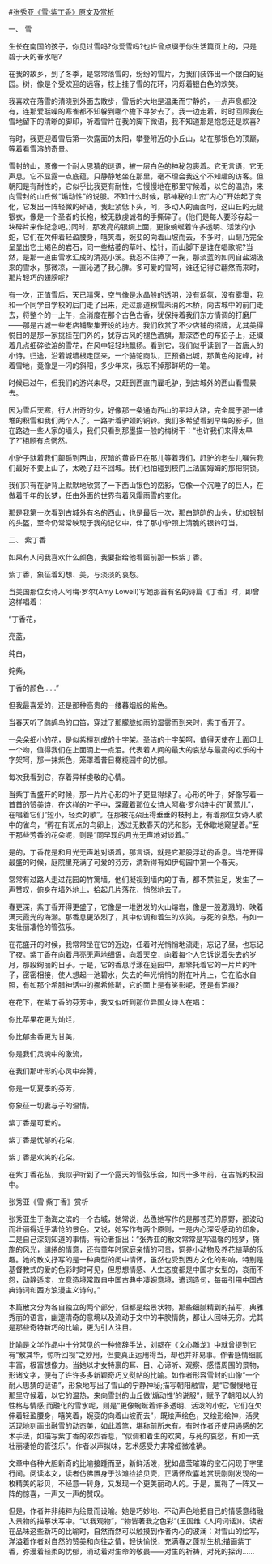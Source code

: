 #[张秀亚《雪·紫丁香》原文及赏析](https://www.vrrw.net/wx/8764.html)

一、 雪

生长在南国的孩子，你见过雪吗?你爱雪吗?也许曾点缀于你生活篇页上的，只是碧于天的春水吧?

在我的故乡，到了冬季，是常常落雪的，纷纷的雪片，为我们装饰出一个银白的庭园。树，像是个受欢迎的远客，枝上挂了雪的花环，闪烁着银白色的欢笑。

我喜欢在落雪的清晓到外面去散步，雪后的大地是温柔而宁静的，一点声息都没有，连那爱聒噪的寒雀都不知躲到哪个檐下寻梦去了。我一边走着，时时回顾我在雪地留下的清晰的脚印，听着雪片在我的脚下微语，我不知道那是抱怨还是欢喜?

有时，我更迎着雪后第一次露面的太阳，攀登附近的小丘山，站在那银色的顶巅，等着看雪溶的奇景。

雪封的山，原像一个耐人思猜的谜语，被一层白色的神秘包裹着。它无言语，它无声息，它不显露一点底蕴，只静静地坐在那里，毫不理会我这个不知趣的访客。但朝阳是有耐性的，它似乎比我更有耐性，它慢慢地在那里守候着，以它的温热，来向雪封的山丘做“煽动性”的说服。不知什么时候，那神秘的山峦“内心”开始起了变化，它发出一阵轻微的碎语，我赶紧低下头，呵，多动人的画面呵，这山丘的无缝银衣，像是一个圣者的长袍，被无数虔诚者的手撕碎了。(他们是每人要珍存起一块碎片来作纪念吧。)同时，那发亮的银绸上面，更像蜿蜒着许多透明、活泼的小蛇，它们在欠伸着轻盈腰身，嘻笑着，婉娈的向着山坡而去，不多时，山巅乃完全呈显出它土褐色的岩石，同一些枯萎的草叶、松针，而山脚下是谁在唱歌呢?当然，是那一道由雪水汇成的清亮小溪。我忍不住捧了一掬，那淡蓝的如同自盐湖汲来的雪水，那微凉，一直沁透了我心脾。多可爱的雪呵，谁还记得它翩然而来时，那片轻巧的翅膀呢?



有一次，正值雪后，天已晴霁，空气像是水晶般的透明，没有烟氛，没有雾霭，我和一个同学自学校的后门走了出来，走过那道积雪未消的木桥，向古城中的前门走去，将整个的一上午，全消度在那个古色古香，犹保持着我们东方情调的打磨厂——那是古城一些老店铺聚集开设的地方。我们欣赏了不少店铺的招牌，尤其美得悦目的是那一家挑挂在门外的，犹存古风的褪色酒旗，那深杏色的布招子上，还缀着几点细碎欲溶的雪花，在风中轻轻地飘扬。看到它，我们似乎读到了一首唐人的小诗。归途，沿着城墙根走回来，一个骆驼商队，正预备出城，那黄色的驼峰，衬着雪地，竟像是一闪的斜阳，多少年来，我忘不掉那鲜明的一笔。

时候已过午，但我们的游兴未尽，又赶到西直门雇毛驴，到古城外的西山看雪景去。

因为雪后天寒，行人出奇的少，好像那一条通向西山的平坦大路，完全属于那一堆堆的积雪和我们两个人了。一路听着驴颈的铜铃。我们多希望看到早梅的影子，但在路边一些人家的墙头，我们只看到那墨描一般的梅树干：“也许我们来得太早了?”相顾有点惘然。

小驴子驮着我们颠踬到西山，灰暗的黄昏已在那儿等着我们，赶驴的老头儿嘱告我们最好不要上山了，太晚了赶不回城。我们也怕碰到校门上法国姆姆的那把铜锁。

我们只有在驴背上默默地欣赏了一下西山银色的峦影，它像一个沉睡了的巨人，在做着千年的长梦，任由外面的世界有着风霜雨雪的变化。

那是我第一次看到古城外有名的西山，也是最后一次，那白皑皑的山头，犹如银制的头盔，至今仍常常映现于我的记忆中，伴了那小驴颈上清脆的银铃叮当。

二、 紫丁香

如果有人问我喜欢什么颜色，我要指给他看窗前那一株紫丁香。

紫丁香，象征着幻想、美，与淡淡的哀愁。

当美国那位女诗人阿梅·罗尔(Amy Lowell)写她那首有名的诗篇《丁香》时，即曾这样唱着：

“丁香花，

亮蓝，

纯白，

姹紫，

丁香的颜色……”

但我最喜爱的，还是那种高贵的一缕暮烟般的紫色。

当春天听了鹧鸪鸟的口笛，穿过了那朦胧如雨的湿雾而到来时，紫丁香开了。

一朵朵细小的花，是似紫檀刻成的十字架。圣洁的十字架呵，值得天使在上面印上一个吻，值得我们在上面滴上一点泪。代表着人间的最大的哀愁与最高的欢乐的十字架呵，那一抹紫色，笼罩着昔日橄榄园中的忧郁。

每次我看到它，存着异样虔敬的心情。

当紫丁香盛开的时候，那一片片心形的叶子更显得绿了。心形的叶子，好像写着一首首的赞美诗，在这样的叶子中，深藏着那位女诗人阿梅·罗尔诗中的“黄莺儿”，在唱着它们“短小，轻柔的歌”。在那被花朵压得垂垂的枝柯上，有着那位女诗人歌中的雀鸟，“孵在有斑点的鸟卵上，透过无数春天的光和影，无休歇地窥望着。”至于那些芳香的花朵呢，则是“同早现的月光无声地对谈着。”

是的，丁香花是和月光无声地对语着，那言语，就是它那股浮动的香息。当花开得最盛的时候，庭院里充满了可爱的芬芳，清新得有如伊甸园中第一个春天。

常常有过路人走过花园的竹篱墙，他们凝视到墙内的丁香，都不禁驻足，发生了一声赞叹，俯身在墙外地上，拾起几片落花，悄然地去了。

春更深，紫丁香开得更盛了，它像是一堆迸发的火山熔岩，像是一股激溅的、映着满天霞光的海潮。那香息更浓烈了，其中似调和着生的欢笑，与死的哀愁，有如一支壮丽凄怆的管弦乐。

在花盛开的时候，我常常坐在它的近边，任着时光悄悄地流走，忘记了昼，也忘记了夜。紫丁香在向着月亮无声地细语，向着天空，向着每个人它诉说着失去的岁月，那段绚丽的日子。于是，它的香息浮漾在庭园中，那擎托着它的一片片的叶子，密密相接，使人想起一池碧水，失去的年光悄悄的附在叶片上，它在临水自照，有如那个希腊神话中的挪希修斯，它的面上是有笑影呢，还是有泪痕?

在花下，在紫丁香的芬芳中，我又似听到那位异国女诗人在唱：

你比苹果花更为灿烂，

你比郁金香更为甘美，

你是我们灵魂中的激流，

在我们那叶形的心灵中奔腾，

你是一切夏季的芬芳，

你象征一切妻与子的温情。

紫丁香是可爱的。

紫丁香是忧郁的花朵，

紫丁香是欢笑的花朵。

在紫丁香花丛，我似乎听到了一个露天的管弦乐会，如同十多年前，在古城的校园中。

张秀亚《雪·紫丁香》赏析

张秀亚生于渤海之滨的一个古城，她常说，怂恿她写作的是那苍茫的原野，那波动而壮丽得近乎凄怆的景色。又说，她写作有两个原则，一是内心深受感动的印象，二是自己深刻知道的事情。有论者指出：“张秀亚的散文常常是写温馨的残梦，旖旎的风光，缱绻的情意，还有童年时家庭亲情的可贵，饲养小动物及养花植草的乐趣。她的散文抒写的是一种典型的闺中情怀，虽然也受到西方文化的影响，特别是基督教式的爱的色彩时时可见，但思想情感、人生态度都是中国才女型的，哀而不怨，动静适度，立意造境常取自中国古典中凄婉意境，遣词造句，每每引用中国古典诗词和西方浪漫主义诗句。”

本篇散文分为各自独立的两个部分，但都是绘景状物。那些细腻精到的描写，典雅秀丽的语言，幽邃清奇的意境以及流动于文中的丰腴情韵，都让人回味无穷。尤其是那些奇特新巧的比喻，更为引人注目。

比喻是文学作品中十分常见的一种修辞手法，刘勰在《文心雕龙》中就曾提到它有“敷其华，惊听回视”之妙用，但要真正运用得当，却也并非易事。作者感情细腻丰富，极富想像力。当她以才女特禀的耳、目、心谛听、观察、感悟周围的景物，形诸文字，便有了许许多多新颖奇巧又熨帖的比喻。如作者形容雪封的山像“一个耐人思猜的谜语”，形象地写出了雪山的宁静神秘;描写朝阳融雪，是“它慢慢地在那里守候着，以它的温热，来向雪封的山丘做‘煽动性’的说服”，赋予了朝阳以人的性格与情感;而融化的雪水呢，则是“更像蜿蜒着许多透明、活泼的小蛇，它们在欠伸着轻盈腰身，嘻笑着，婉娈的向着山坡而去”，既绘声绘色，又绘形绘神，活灵活现地刻画出融雪的动态美，如此着笔，堪称前所未有。有时作者还使用通感的艺术手法，如描写紫丁香的浓烈香息，“似调和着生的欢笑，与死的哀愁，有如一支壮丽凄怆的管弦乐”。作者以声拟味，艺术感受力非常细微准确。

文章中各种大胆新奇的比喻接踵而至，新鲜活泼，犹如晶莹璀璨的宝石闪现于字里行间。阅读本文，读者仿佛置身于沙滩捡拾贝壳，正满怀欣喜地赏玩刚刚发现的一枚精美的彩贝，不经意一转身，又发现一个更美丽动人的。于是，赢得了一阵又一阵的惊喜，一声又一声的赞叹。

但是，作者并非纯粹为绘景而设喻。她是巧妙地、不动声色地把自己的情感意绪融入景物的描摹状写中。“以我观物”，“物皆著我之色彩”(王国维《人间词话》)。读者在品味这些新巧的比喻时，自然而然可以触摸到作者内心的波澜：对雪山的绘写，洋溢着作者对自然的赞美和向往之情，轻快愉悦，充满春之蓬勃生机;描画紫丁香，弥漫着轻柔的忧郁，涌动着对生命的敬畏——对生的祈祷，对死的探询……

